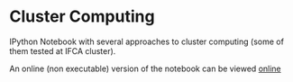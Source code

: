 # Cluster Computing

IPython Notebook with several approaches to cluster computing (some of them tested at IFCA cluster).

An online (non executable) version of the notebook can be viewed [online](http://nbviewer.ipython.org/github/pablodecm/ClusterComputing/blob/master/ClusterComputing.ipynb#)


